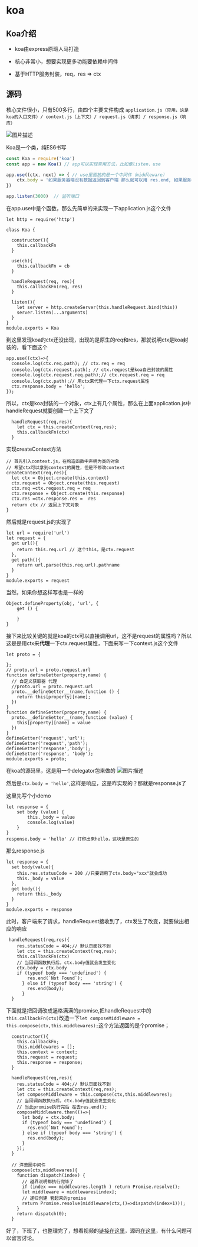 
# koa

## Koa介绍

- koa由express原班人马打造

- 核心非常小，想要实现更多功能要依赖中间件

- 基于HTTP服务封装，req，res => ctx

## 源码

核心文件很小，只有500多行，由四个主要文件构成 `application.js（应用，这是koa的入口文件）/ context.js（上下文）/ request.js（请求）/ response.js（响应）`

![图片描述][1]

Koa是一个类，纯ES6书写

``` js
const Koa = require('koa')
const app = new Koa() // app可以实现常用方法，比如像listen、use

app.use((ctx, next) => { // use里面放的是一个中间件（middleware）
    ctx.body = '如果服务器端没有数据返回到客户端 那么就可以用 res.end, 如果服务器端有数据返回到客户端,要用res.send ,不能用 res.end'
})

app.listen(3000)  // 监听端口
```
在app.use中是个函数，那么先简单的来实现一下application.js这个文件

``` js{4}
let http = require('http')

class Koa {

  constructor(){
    this.callbackFn
  }

  use(cb){ 
    this.callbackFn = cb
  }

  handleRequest(req, res){
    this.callbackFn(req, res)
  }

  listen(){
    let server = http.createServer(this.handleRequest.bind(this))
    server.listen(...arguments)
  }
}
module.exports = Koa
```

到这里发现koa的ctx还没出现，出现的是原生的req和res，那就说明ctx是koa封装的，看下面这个

``` js{4}
app.use((ctx)=>{
  console.log(ctx.req.path); // ctx.req = req
  console.log(ctx.request.path); // ctx.request是koa自己封装的属性
  console.log(ctx.request.req.path);// ctx.request.req = req
  console.log(ctx.path);// 用ctx来代理一下ctx.request属性
  ctx.response.body = 'hello';
});
```
所以，ctx是koa封装的一个对象，ctx上有几个属性，那么在上面application.js中handleRequest就要创建一个上下文了

``` js{4}
  handleRequest(req,res){
    let ctx = this.createContext(req,res);
    this.callbackFn(ctx)
  }
```
实现createContext方法

``` js{4}
// 首先引入context.js，在构造函数中声明为类的对象
// 希望ctx可以拿到context的属性，但是不修改context
createContext(req,res){
  let ctx = Object.create(this.context)
  ctx.request = Object.create(this.request)
  ctx.req =ctx.request.req = req
  ctx.response = Object.create(this.response)
  ctx.res =ctx.response.res =  res
  return ctx // 返回上下文对象
}
```

然后就是request.js的实现了

``` js{4}
let url = require('url')
let request = {
  get url(){
    return this.req.url // 这个this，是ctx.request
  },
  get path(){
    return url.parse(this.req.url).pathname
  }
}
module.exports = request
```
当然，如果你想这样写也是一样的

``` js{4}
Object.defineProperty(obj, 'url', {
    get () {
    
    }
}
```
接下来比较关键的就是koa的ctx可以直接调用url，这不是request的属性吗？所以这是是用ctx来**代理**一下ctx.request属性，下面来写一下context.js这个文件

``` js{4}
let proto = {

};
// proto.url = proto.request.url
function defineGetter(property,name) {
  // 自定义获取器 代理
  //proto.url = proto.request.url
  proto.__defineGetter__(name,function () {
    return this[property][name];
  })
}
function defineSetter(property,name) {
  proto.__defineSetter__(name,function (value) {
    this[property][name] = value
  })
}
defineGetter('request','url');
defineGetter('request','path');
defineGetter('response','body');
defineSetter('response', 'body');
module.exports = proto;
```
在koa的源码里，这是用一个delegator包来做的
![图片描述][2]

然后是`ctx.body = 'hello'`,这样是响应，这是咋实现的？那就是response.js了

这里先写个小demo

``` js{4}
let response = {
    set body (value) {
        this._body = value
        console.log(value)
    }
}
response.body = 'hello' // 打印出来hello，这块是原生的
```
那么response.js

``` js{4}
let response = {
  set body(value){
    this.res.statusCode = 200 //只要调用了ctx.body="xxx"就会成功
    this._body = value
  },
  get body(){
    return this._body
  }
}
module.exports = response
```

此时，客户端来了请求，handleRequest接收到了，ctx发生了改变，就要做出相应的响应

``` js{4}
 handleRequest(req,res){
    res.statusCode = 404;// 默认页面找不到
    let ctx = this.createContext(req,res);
    this.callbackFn(ctx)
    // 当回调函数执行后，ctx.body值就会发生变化
    ctx.body = ctx.body
    if (typeof body === 'undefined') {
        res.end(`Not Found`);
      } else if (typeof body === 'string') {
        res.end(body);
      }
  }
```
下面就是把回调改成逼格满满的promise,把handleRequest中的`this.callbackFn(ctx)`改造一下`let composeMiddleware = this.compose(ctx,this.middlewares);`这个方法返回的是个promise；

``` js{4}
  constructor(){
    this.callbackFn;
    this.middlewares = [];
    this.context = context;
    this.request = request;
    this.response = response;
  }

  handleRequest(req,res){
    res.statusCode = 404;// 默认页面找不到
    let ctx = this.createContext(req,res);
    let composeMiddleware = this.compose(ctx,this.middlewares);
    // 当回调函数执行后，ctx.body值就会发生变化
    // 当此promise执行完后 在去res.end();
    composeMiddleware.then(()=>{
      let body = ctx.body;
      if (typeof body === 'undefined') {
        res.end(`Not Found`);
      } else if (typeof body === 'string') {
        res.end(body);
      }
    });
  }
    
  // 洋葱圈中间件
  compose(ctx,middlewares){
    function dispatch(index) {
      // 越界说明都执行完毕了
      if (index === middlewares.length ) return Promise.resolve();
      let middleware = middlewares[index];
      // 递归创建 套起来的promise
      return Promise.resolve(middleware(ctx,()=>dispatch(index+1)));
    }
    return dispatch(0);
  }
```
好了，下班了，也整理完了，想看视频的[链接在这里][3]，源码[在这里][4]，有什么问题可以留言讨论。


  [1]: //img.mukewang.com/5b1105a10001c0f002600205.png
  [2]: //img.mukewang.com/5b1117700001ba4011970651.png
  [3]: http://html5train.com/kecheng/detail_1609480
  [4]: https://github.com/zhufengzhufeng/koa-public-5-31

<RightMenu />